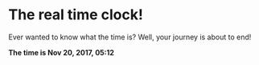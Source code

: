 # The real time clock!

Ever wanted to know what the time is? Well, your journey is about to end!

**The time is Nov 20, 2017, 05:12**